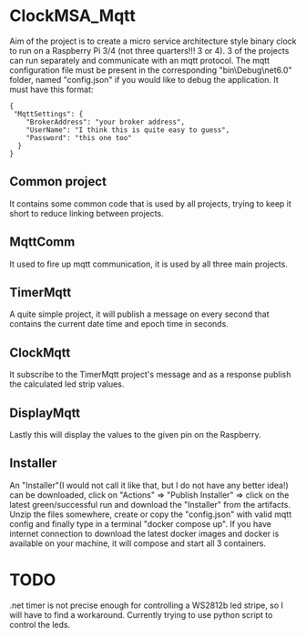 # ClockMSA_Mqtt
Aim of the project is to create a micro service architecture style binary clock to run on a Raspberry Pi 3/4 (not three quarters!!! 3 or 4).
3 of the projects can run separately and communicate with an mqtt protocol. The mqtt configuration file must be present in the corresponding "bin\Debug\net6.0" folder, named "config.json" if you would like to debug the application. It must have this format:
```
{
 "MqttSettings": {
    "BrokerAddress": "your broker address",
    "UserName": "I think this is quite easy to guess",
    "Password": "this one too"
  }
}
```
## Common project
It contains some common code that is used by all projects, trying to keep it short to reduce linking between projects.

## MqttComm
It used to fire up mqtt communication, it is used by all three main projects.

## TimerMqtt
A quite simple project, it will publish a message on every second that contains the current date time and epoch time in seconds.

## ClockMqtt
It subscribe to the TimerMqtt project's message and as a response publish the calculated led strip values.

## DisplayMqtt
Lastly this will display the values to the given pin on the Raspberry.

## Installer
An "Installer"(I would not call it like that, but I do not have any better idea!) can be downloaded, click on "Actions" => "Publish Installer" => click on the latest green/successful run and download the "Installer" from the artifacts. Unzip the files somewhere, create or copy the "config.json" with valid mqtt config and finally type in a terminal "docker compose up". If you have internet connection to download the latest docker images and docker is available on your machine, it will compose and start all 3 containers.

# TODO
.net timer is not precise enough for controlling a WS2812b led stripe, so I will have to find a workaround. Currently trying to use python script to control the leds.
